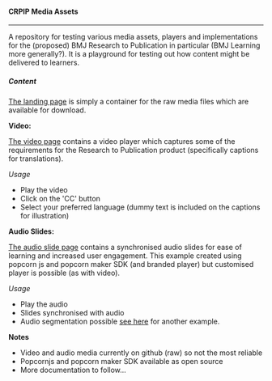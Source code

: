 #### CRPIP Media Assets
-------------
A repository for testing various media assets, players and implementations for the (proposed) BMJ Research to Publication in particular (BMJ Learning more generally?). It is a playground for testing out how content might be delivered to learners.

##### Content

[The landing page](http://moconnor-bmj.github.io/CRPIP-Media-Assets/)  is simply a container for the raw media files which are available for download.

**Video:**

[The video page](http://moconnor-bmj.github.io/CRPIP-Media-Assets/video.html)  contains a video player which captures some of the requirements for the Research to Publication product (specifically captions for translations). 

*Usage*
- Play the video
- Click on the 'CC' button
- Select your preferred language (dummy text is included on the captions for illustration)

**Audio Slides:**

[The audio slide page](http://moconnor-bmj.github.io/CRPIP-Media-Assets/slide-1.html)  contains a synchronised audio slides for ease of learning and increased user engagement. This example created using popcorn js and popcorn maker SDK (and branded player) but customised player is possible (as with video).

*Usage*
- Play the audio
- Slides synchronised with audio
- Audio segmentation possible [see here](http://moconnor-bmj.github.io/CRPIP-Media-Assets/slide-2.html) for another example.


**Notes**
- Video and audio media currently on github (raw) so not the most reliable
- Popcornjs and popcorn maker SDK available as open source
- More documentation to follow...
